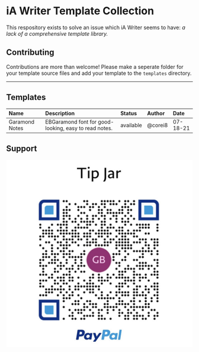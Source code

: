 # iA Writer Template Collection

This respository exists to solve an issue which iA Writer seems to have: _a lack of a comprehensive template library._

## Contributing

Contributions are more than welcome! Please make a seperate folder for your template source files and add your template to the `templates` directory.

---

## Templates

| Name           | Description                                           | Status    | Author  | Date     |
| :------------- | :---------------------------------------------------- | :-------- | :------ | :------- |
| Garamond Notes | EBGaramond font for good-looking, easy to read notes. | available | @corei8 | 07-18-21 |

## Support

![donate](/images/IMG_0177.jpg)
